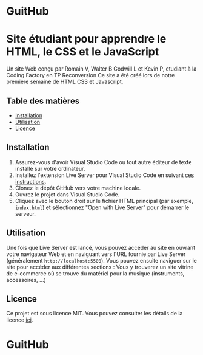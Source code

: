 # GuitHub
# Site étudiant pour apprendre le HTML, le CSS et le JavaScript

Un site Web conçu par Romain V, Walter B Godwill L et Kevin P, etudiant à la Coding Factory en TP Reconversion
Ce site a été créé lors de notre premiere semaine de HTML CSS et Javascript.


## Table des matières

- [Installation](#installation)
- [Utilisation](#utilisation)
- [Licence](#licence)

## Installation

1. Assurez-vous d'avoir Visual Studio Code ou tout autre éditeur de texte installé sur votre ordinateur.
2. Installez l'extension Live Server pour Visual Studio Code en suivant [ces instructions](https://marketplace.visualstudio.com/items?itemName=ritwickdey.LiveServer).
3. Clonez le dépôt GitHub vers votre machine locale.
4. Ouvrez le projet dans Visual Studio Code.
5. Cliquez avec le bouton droit sur le fichier HTML principal (par exemple, `index.html`) et sélectionnez "Open with Live Server" pour démarrer le serveur.

## Utilisation

Une fois que Live Server est lancé, vous pouvez accéder au site en ouvrant votre navigateur Web et en naviguant vers l'URL fournie par Live Server (généralement `http://localhost:5500`). Vous pouvez ensuite naviguer sur le site pour accéder aux différentes sections :
Vous y trouverez un site vitrine de e-commerce où se trouve du matériel pour la musique (instruments, accessoires, ...)

## Licence

Ce projet est sous licence MIT. Vous pouvez consulter les détails de la licence [ici](https://choosealicense.com/licenses/mit/).
# GuitHub
